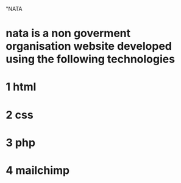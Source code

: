 "NATA
# nata is a non goverment organisation website developed using the following technologies
# 1 html
# 2 css
# 3 php
# 4 mailchimp
